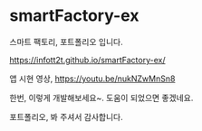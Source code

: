 # smartFactory-ex

스마트 팩토리, 포트폴리오 입니다.

 https://infott2t.github.io/smartFactory-ex/
 
 
 앱 시현 영상, https://youtu.be/nukNZwMnSn8

한번, 이렇게 개발해보세요~.  도움이 되었으면 좋겠네요.



포트폴리오, 봐 주셔서 감사합니다.
